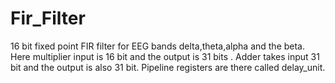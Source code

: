 # Fir_Filter 
16 bit fixed point FIR filter for EEG bands delta,theta,alpha and the beta. Here multiplier input is 16 bit and the output is 31 bits . Adder takes  input 31 bit and the output is also 31 bit. Pipeline registers are there called delay_unit.

